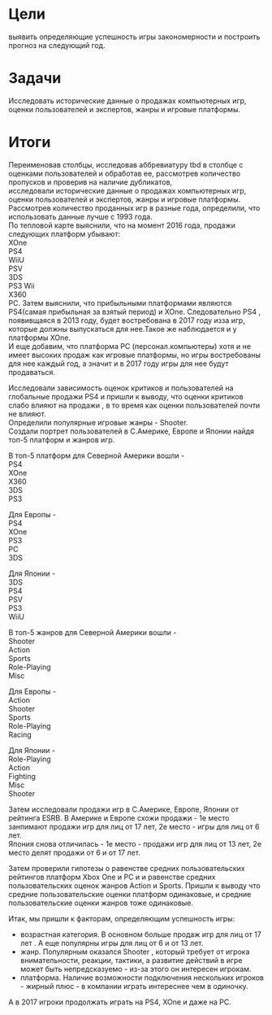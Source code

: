 # Цели
выявить определяющие успешность игры закономерности и построить прогноз на следующий год.

# Задачи
Исследовать исторические данные о продажах компьютерных игр, оценки пользователей и экспертов, жанры и игровые платформы. 

# Итоги
Переименовав столбцы, исследовав аббревиатуру tbd в столбце с оценками пользователей и обработав ее, рассмотрев количество пропусков и проверив на наличие дубликатов,  
 исследовали исторические данные о продажах компьютерных игр, оценки пользователей и экспертов, жанры и игровые платформы.    
Рассмотрев количество проданных игр в разные года, определили, что использовать данные лучше с 1993 года.   
По тепловой карте выяснили, что на момент 2016 года, продажи следующих платформ убывают:  
XOne  
PS4   
WiiU   
PSV   
3DS   
PS3
Wii    
X360       
PC.
Затем выяснили, что прибыльными платформами являются PS4(самая прибыльная за взятый период) и XOne. Следовательно PS4 , появивщаяся в 2013 году, будет востребована в 2017 году изза игр, которые должны выпускаться для нее.Такое же наблюдается и у платформы XOne.  
 И еще добавим, что платформа PC (персонал.компьютеры) хотя и не имеет высоких продаж как игровые платформы, но игры востребованы для нее каждый год, а значит и в 2017 году игры для нее будут продаваться.  

Исследовали зависимость оценок критиков и пользователей на глобальные продажи PS4 и пришли к выводу, что оценки критиков слабо влияют на продажи , в то время как оценки  пользователей почти не влияют.  
Определили популярные игровые жанры - Shooter.  
Создали портрет пользователей в C.Америке, Европе и Японии найдя топ-5 платформ и жанров игр.

В топ-5 платформ для Северной Америки вошли -   
PS4     
XOne    
X360   
3DS     
PS3       

Для Европы -   
PS4     
XOne     
PS3      
PC       
3DS      

Для Японии -   
3DS     
PS4     
PSV     
PS3     
WiiU    

В топ-5 жанров для Северной Америки вошли -  
Shooter         
Action          
Sports         
Role-Playing   
Misc            

Для Европы -   
Action          
Shooter         
Sports          
Role-Playing    
Racing          

Для Японии -  
Role-Playing    
Action          
Fighting        
Misc            
Shooter          
 
Затем исследовали продажи игр в C.Америке, Европе, Японии от рейтинга ESRB.
В Америке и Европе схожи продажи - 1е место занпимают продажи игр для лиц от 17 лет, 2е место - игры для лиц от 6 лет.   
Япония снова отличилась - 1е место - продажи игр для лиц от 13 лет, 2е место делят продажи от 6 и от 17 лет. 

Затем проверили гипотезы о равенстве средних пользовательских рейтингов платформ Xbox One и PC и и равенстве средних пользовательских оценок жанров Action и Sports. Пришли к выводу что средние пользовательские оценки платформ одинаковые, и средние пользовательские оценки жанров тоже одинаковые.

Итак, мы пришли к факторам, определяющим успешность игры:
 - возрастная категория. В основном больше продаж игр для лиц от 17 лет . А еще популярны игры для лиц от 6 и от 13 лет.
 - жанр. Популярным оказался Shooter , который требует от игрока внимательности, реакции, тактики, а развитие действий в игре  может быть непредсказуемо - из-за этого он интересен игрокам.
 - платформа. Наличие возможности подключения нескольких игроков - жирный плюс - в компании играть интереснее чем в одиночку.   
 
А в 2017 игроки продолжать играть на PS4, XOne и даже на PC.





